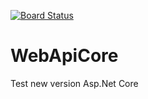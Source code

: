 [![Board Status](https://dev.azure.com/AdriRaziel/ee13d0fa-6dd7-4f06-93e0-49457548de4c/24834990-5b3d-43a8-b44c-50fea80f05c2/_apis/work/boardbadge/1085bd15-d044-4d4e-9a22-c6da6a3f0c7b)](https://dev.azure.com/AdriRaziel/ee13d0fa-6dd7-4f06-93e0-49457548de4c/_boards/board/t/24834990-5b3d-43a8-b44c-50fea80f05c2/Microsoft.RequirementCategory)
# WebApiCore
Test new version Asp.Net Core
